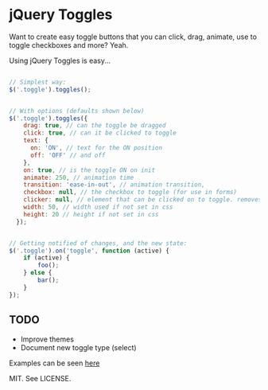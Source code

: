 # jQuery Toggles

Want to create easy toggle buttons that you can click, drag, animate, use to toggle checkboxes and more? Yeah.

Using jQuery Toggles is easy...

```javascript

// Simplest way:
$('.toggle').toggles();


// With options (defaults shown below)
$('.toggle').toggles({
    drag: true, // can the toggle be dragged
    click: true, // can it be clicked to toggle
    text: {
      on: 'ON', // text for the ON position
      off: 'OFF' // and off
    },
    on: true, // is the toggle ON on init
    animate: 250, // animation time
    transition: 'ease-in-out', // animation transition,
    checkbox: null, // the checkbox to toggle (for use in forms)
    clicker: null, // element that can be clicked on to toggle. removes binding from the toggle itself (use nesting)
    width: 50, // width used if not set in css
    height: 20 // height if not set in css
  });


// Getting notified of changes, and the new state:
$('.toggle').on('toggle', function (active) {
    if (active) {
        foo();
    } else {
        bar();
    }
});

```

## TODO
- Improve themes
- Document new toggle type (select)

Examples can be seen [here](http://simontabor.com/toggles/)


MIT. See LICENSE.